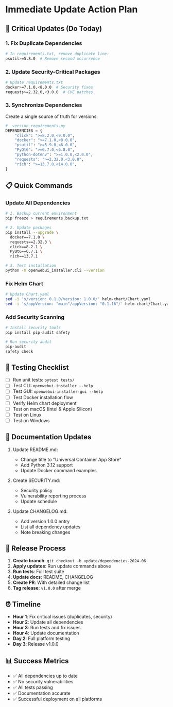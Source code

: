 # Immediate Update Action Plan

## 🚨 Critical Updates (Do Today)

### 1. Fix Duplicate Dependencies
```bash
# In requirements.txt, remove duplicate line:
psutil>=5.8.0  # Remove second occurrence
```

### 2. Update Security-Critical Packages
```bash
# Update requirements.txt
docker>=7.1.0,<8.0.0  # Security fixes
requests>=2.32.0,<3.0.0  # CVE patches
```

### 3. Synchronize Dependencies
Create a single source of truth for versions:

```python
# _version_requirements.py
DEPENDENCIES = {
    "click": ">=8.2.0,<9.0.0",
    "docker": ">=7.1.0,<8.0.0",
    "psutil": ">=5.9.0,<6.0.0",
    "PyQt6": ">=6.7.0,<6.8.0",
    "python-dotenv": ">=1.0.0,<2.0.0",
    "requests": ">=2.32.0,<3.0.0",
    "rich": ">=13.7.0,<14.0.0",
}
```

## 📋 Quick Commands

### Update All Dependencies
```bash
# 1. Backup current environment
pip freeze > requirements.backup.txt

# 2. Update packages
pip install --upgrade \
  docker==7.1.0 \
  requests==2.32.3 \
  click==8.2.1 \
  PyQt6==6.7.1 \
  rich==13.7.1

# 3. Test installation
python -m openwebui_installer.cli --version
```

### Fix Helm Chart
```bash
# Update Chart.yaml
sed -i 's/version: 0.1.0/version: 1.0.0/' helm-chart/Chart.yaml
sed -i 's/appVersion: "main"/appVersion: "0.1.16"/' helm-chart/Chart.yaml
```

### Add Security Scanning
```bash
# Install security tools
pip install pip-audit safety

# Run security audit
pip-audit
safety check
```

## 🔄 Testing Checklist

- [ ] Run unit tests: `pytest tests/`
- [ ] Test CLI: `openwebui-installer --help`
- [ ] Test GUI: `openwebui-installer-gui --help`
- [ ] Test Docker installation flow
- [ ] Verify Helm chart deployment
- [ ] Test on macOS (Intel & Apple Silicon)
- [ ] Test on Linux
- [ ] Test on Windows

## 📝 Documentation Updates

1. Update README.md:
   - Change title to "Universal Container App Store"
   - Add Python 3.12 support
   - Update Docker command examples

2. Create SECURITY.md:
   - Security policy
   - Vulnerability reporting process
   - Update schedule

3. Update CHANGELOG.md:
   - Add version 1.0.0 entry
   - List all dependency updates
   - Note breaking changes

## 🚀 Release Process

1. **Create branch**: `git checkout -b update/dependencies-2024-06`
2. **Apply updates**: Run update commands above
3. **Run tests**: Full test suite
4. **Update docs**: README, CHANGELOG
5. **Create PR**: With detailed change list
6. **Tag release**: `v1.0.0` after merge

## ⏰ Timeline

- **Hour 1**: Fix critical issues (duplicates, security)
- **Hour 2**: Update all dependencies
- **Hour 3**: Run tests and fix issues
- **Hour 4**: Update documentation
- **Day 2**: Full platform testing
- **Day 3**: Release v1.0.0

## 📊 Success Metrics

- ✅ All dependencies up to date
- ✅ No security vulnerabilities
- ✅ All tests passing
- ✅ Documentation accurate
- ✅ Successful deployment on all platforms